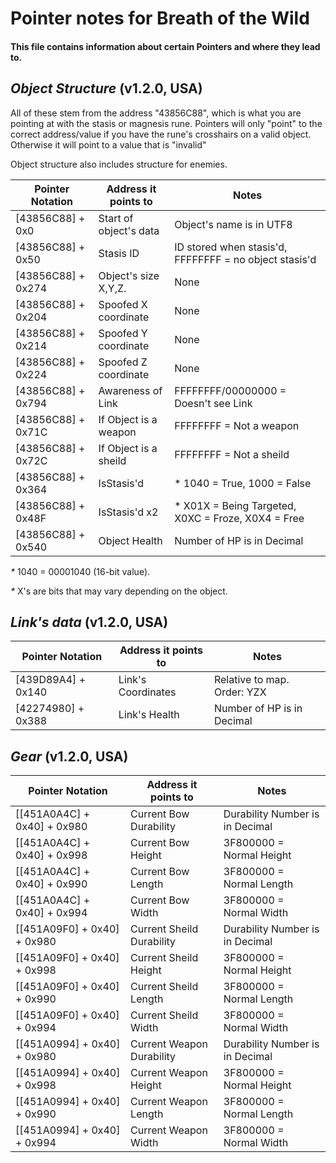 # Pointer notes for Breath of the Wild

#### This file contains information about certain Pointers and where they lead to.

## _Object Structure_ (v1.2.0, USA)
All of these stem from the address "43856C88", which is what you are pointing at with the stasis or magnesis rune. 
Pointers will only "point" to the correct address/value if you have the rune's crosshairs on a valid object. Otherwise
it will point to a value that is "invalid"

Object structure also includes structure for enemies.

|  Pointer Notation  | Address it points to |          Notes
|--------------------|----------------------|-------------------------
|[43856C88] + 0x0    |Start of object's data|Object's name is in UTF8
|[43856C88] + 0x50   |Stasis ID             |ID stored when stasis'd, FFFFFFFF = no object stasis'd
|[43856C88] + 0x274  |Object's size X,Y,Z.  |None
|[43856C88] + 0x204  |Spoofed X coordinate  |None
|[43856C88] + 0x214  |Spoofed Y coordinate  |None
|[43856C88] + 0x224  |Spoofed Z coordinate  |None
|[43856C88] + 0x794  |Awareness of Link     |FFFFFFFF/00000000 = Doesn't see Link
|[43856C88] + 0x71C  |If Object is a weapon |FFFFFFFF = Not a weapon
|[43856C88] + 0x72C  |If Object is a sheild |FFFFFFFF = Not a sheild
|[43856C88] + 0x364  |IsStasis'd            |* 1040 = True, 1000 = False
|[43856C88] + 0x48F  |IsStasis'd x2         |* X01X = Being Targeted, X0XC = Froze, X0X4 = Free
|[43856C88] + 0x540  |Object Health         |Number of HP is in Decimal

_*_ 1040 = 00001040 (16-bit value).

_*_ X's are bits that may vary depending on the object.

## _Link's data_ (v1.2.0, USA)
|  Pointer Notation  | Address it points to |          Notes
|--------------------|----------------------|------------------------
|[439D89A4] + 0x140  |Link's Coordinates    |Relative to map. Order: YZX
|[42274980] + 0x388  |Link's Health         |Number of HP is in Decimal

## _Gear_ (v1.2.0, USA)
|       Pointer Notation    |   Address it points to  |          Notes
|---------------------------|-------------------------|-------------------------
|[[451A0A4C] + 0x40] + 0x980|Current Bow Durability   |Durability Number is in Decimal
|[[451A0A4C] + 0x40] + 0x998|Current Bow Height       |3F800000 = Normal Height
|[[451A0A4C] + 0x40] + 0x990|Current Bow Length       |3F800000 = Normal Length
|[[451A0A4C] + 0x40] + 0x994|Current Bow Width        |3F800000 = Normal Width
|[[451A09F0] + 0x40] + 0x980|Current Sheild Durability|Durability Number is in Decimal
|[[451A09F0] + 0x40] + 0x998|Current Sheild Height    |3F800000 = Normal Height
|[[451A09F0] + 0x40] + 0x990|Current Sheild Length    |3F800000 = Normal Length
|[[451A09F0] + 0x40] + 0x994|Current Sheild Width     |3F800000 = Normal Width
|[[451A0994] + 0x40] + 0x980|Current Weapon Durability|Durability Number is in Decimal
|[[451A0994] + 0x40] + 0x998|Current Weapon Height    |3F800000 = Normal Height
|[[451A0994] + 0x40] + 0x990|Current Weapon Length    |3F800000 = Normal Length
|[[451A0994] + 0x40] + 0x994|Current Weapon Width     |3F800000 = Normal Width
